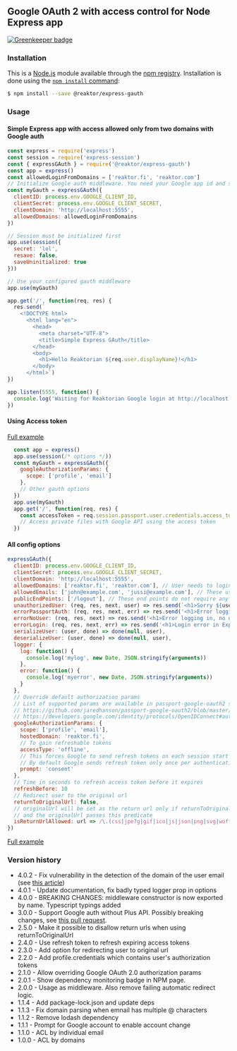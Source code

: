 ## Google OAuth 2 with access control for Node Express app

[![Greenkeeper badge](https://badges.greenkeeper.io/pihvi/express-gauth.svg)](https://greenkeeper.io/)

### Installation

This is a [Node.js](https://nodejs.org/en/) module available through the
[npm registry](https://www.npmjs.com/package/@reaktor/express-gauth). Installation is done using the
[`npm install` command](https://docs.npmjs.com/getting-started/installing-npm-packages-locally):

```sh
$ npm install --save @reaktor/express-gauth
```

### Usage

#### Simple Express app with access allowed only from two domains with Google auth

``` javascript
const express = require('express')
const session = require('express-session')
const { expressGAuth } = require('@reaktor/express-gauth')
const app = express()
const allowedLoginFromDomains = ['reaktor.fi', 'reaktor.com']
// Initialize Google auth middleware. You need your Google app id and secret.
const myGauth = expressGAuth({
  clientID: process.env.GOOGLE_CLIENT_ID,
  clientSecret: process.env.GOOGLE_CLIENT_SECRET,
  clientDomain: 'http://localhost:5555',
  allowedDomains: allowedLoginFromDomains
})

// Session must be initialized first
app.use(session({
  secret: 'lol',
  resave: false,
  saveUninitialized: true
}))

// Use your configured gauth middleware
app.use(myGauth)

app.get('/', function(req, res) {
  res.send(`
    <!DOCTYPE html>
      <html lang="en">
        <head>
          <meta charset="UTF-8">
          <title>Simple Express GAuth</title>
        </head>
        <body>
          <h1>Hello Reaktorian ${req.user.displayName}!</h1>
        </body>
      </html>`)
})

app.listen(5555, function() {
  console.log('Waiting for Reaktorian Google login at http://localhost:5555')
})
```

#### Using Access token

[Full example](./examples/access_token.js)

``` javascript
  const app = express()
  app.use(session(/* options */))
  const myGauth = expressGAuth({
    googleAuthorizationParams: {
      scope: ['profile', 'email']
    },
    // Other gauth options
  })
  app.use(myGauth)
  app.get('/', function(req, res) {
    const accessToken = req.session.passport.user.credentials.access_token
    // Access private files with Google API using the access token
  })
```

#### All config options

``` javascript
expressGAuth({
  clientID: process.env.GOOGLE_CLIENT_ID,
  clientSecret: process.env.GOOGLE_CLIENT_SECRET,
  clientDomain: 'http://localhost:5555',
  allowedDomains: ['reaktor.fi', 'reaktor.com'], // User needs to login with Google and email with these domains.
  allowedEmails: ['john@example.com', 'jussi@example.com'], // These users are allowed login through Google auth.
  publicEndPoints: ['/logout'], // These end points do not require any authentication.
  unauthorizedUser: (req, res, next, user) => res.send(`<h1>Sorry ${user.displayName}, you has no access!</h1>`),
  errorPassportAuth: (req, res, next, err) => res.send('<h1>Error logging in!</h1>'),
  errorNoUser: (req, res, next) => res.send('<h1>Error logging in, no user details!</h1>'),
  errorLogin: (req, res, next, err) => res.send('<h1>Login error in Express, this is odd!</h1>'),
  serializeUser: (user, done) => done(null, user),
  deserializeUser: (user, done) => done(null, user),
  logger: {
    log: function() {
      console.log('mylog', new Date, JSON.stringify(arguments))
    },
    error: function() {
      console.log('myerror', new Date, JSON.stringify(arguments))
    }
  },
  // Override default authorization params
  // List of supported params are available in passport-google-oauth2 source
  // https://github.com/jaredhanson/passport-google-oauth2/blob/master/lib/strategy.js
  // https://developers.google.com/identity/protocols/OpenIDConnect#authenticationuriparameters
  googleAuthorizationParams: {
    scope: ['profile', 'email'],
    hostedDomain: 'reaktor.fi',
    // To gain refreshable tokens
    accessType: 'offline',
    // This forces Google to send refresh tokens on each session start
    // By default Google sends refresh token only once per authentication to Google
    prompt: 'consent'
  },
  // Time in seconds to refresh access token before it expires
  refreshBefore: 10
  // Redirect user to the original url
  returnToOriginalUrl: false,
  // originalUrl will be set as the return url only if returnToOriginalUrl is true,
  // and the originalUrl passes this predicate
  isReturnUrlAllowed: url => /\.(css|jpe?g|gif|ico|js|json|png|svg|woff2?)$/i.test(url) === false,
})
```
[Full example](examples/all_configs_express.js)

### Version history

* 4.0.2 - Fix vulnerability in the detection of the domain of the user email (see [this article](https://trufflesecurity.com/blog/google-oauth-is-broken-sort-of/))
* 4.0.1 - Update documentation, fix badly typed logger prop in options
* 4.0.0 - BREAKING CHANGES: middleware constructor is now exported by name. Typescript typings added
* 3.0.0 - Support Google auth without Plus API. Possibly breaking changes, see [this pull request](https://github.com/reaktor/express-gauth/pull/13).
* 2.5.0 - Make it possible to disallow return urls when using returnToOriginalUrl
* 2.4.0 - Use refresh token to refresh expiring access tokens
* 2.3.0 - Add option for redirecting user to original url
* 2.2.0 - Add profile.credentials which contains user's authorization tokens
* 2.1.0 - Allow overriding Google OAuth 2.0 authorization params
* 2.0.1 - Show dependency monitoring badge in NPM page.
* 2.0.0 - Usage as middleware. Also remove failing automatic redirect logic.
* 1.1.4 - Add package-lock.json and update deps
* 1.1.3 - Fix domain parsing when emnail has multiple @ characters
* 1.1.2 - Remove lodash dependency
* 1.1.1 - Prompt for Google account to enable account change
* 1.1.0 - ACL by individual email
* 1.0.0 - ACL by domains

